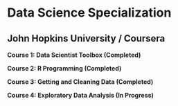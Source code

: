 # Data Science Specialization 
## John Hopkins University / Coursera

**Course 1: Data Scientist Toolbox (Completed)**

**Course 2: R Programming (Completed)**

**Course 3: Getting and Cleaning Data (Completed)**

**Course 4: Exploratory Data Analysis (In Progress)**

